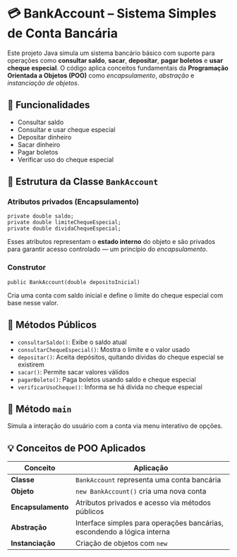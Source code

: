 <!DOCTYPE html>
<html lang="pt-BR">
<head>
  <meta charset="UTF-8">
  <title>README - BankAccount</title>
</head>
<body>

  <h1>💳 BankAccount – Sistema Simples de Conta Bancária</h1>

  <p>Este projeto Java simula um sistema bancário básico com suporte para operações como <strong>consultar saldo</strong>, <strong>sacar</strong>, <strong>depositar</strong>, <strong>pagar boletos</strong> e <strong>usar cheque especial</strong>. O código aplica conceitos fundamentais da <strong>Programação Orientada a Objetos (POO)</strong> como <em>encapsulamento</em>, <em>abstração</em> e <em>instanciação de objetos</em>.</p>

  <h2>🚀 Funcionalidades</h2>
  <ul>
    <li>Consultar saldo</li>
    <li>Consultar e usar cheque especial</li>
    <li>Depositar dinheiro</li>
    <li>Sacar dinheiro</li>
    <li>Pagar boletos</li>
    <li>Verificar uso do cheque especial</li>
  </ul>

  <h2>🧱 Estrutura da Classe <code>BankAccount</code></h2>

  <h3>Atributos privados (Encapsulamento)</h3>
  <pre><code>private double saldo;
private double limiteChequeEspecial;
private double dividaChequeEspecial;</code></pre>

  <p>Esses atributos representam o <strong>estado interno</strong> do objeto e são privados para garantir acesso controlado — um princípio do <em>encapsulamento</em>.</p>

  <h3>Construtor</h3>
  <pre><code>public BankAccount(double depositoInicial)</code></pre>
  <p>Cria uma conta com saldo inicial e define o limite do cheque especial com base nesse valor.</p>

  <h2>🔧 Métodos Públicos</h2>
  <ul>
    <li><code>consultarSaldo()</code>: Exibe o saldo atual</li>
    <li><code>consultarChequeEspecial()</code>: Mostra o limite e o valor usado</li>
    <li><code>depositar()</code>: Aceita depósitos, quitando dívidas do cheque especial se existirem</li>
    <li><code>sacar()</code>: Permite sacar valores válidos</li>
    <li><code>pagarBoleto()</code>: Paga boletos usando saldo e cheque especial</li>
    <li><code>verificarUsoCheque()</code>: Informa se há dívida no cheque especial</li>
  </ul>

  <h2>📌 Método <code>main</code></h2>
  <p>Simula a interação do usuário com a conta via menu interativo de opções.</p>

  <h2>💡 Conceitos de POO Aplicados</h2>

  <table>
    <thead>
      <tr>
        <th>Conceito</th>
        <th>Aplicação</th>
      </tr>
    </thead>
    <tbody>
      <tr>
        <td><strong>Classe</strong></td>
        <td><code>BankAccount</code> representa uma conta bancária</td>
      </tr>
      <tr>
        <td><strong>Objeto</strong></td>
        <td><code>new BankAccount()</code> cria uma nova conta</td>
      </tr>
      <tr>
        <td><strong>Encapsulamento</strong></td>
        <td>Atributos privados e acesso via métodos públicos</td>
      </tr>
      <tr>
        <td><strong>Abstração</strong></td>
        <td>Interface simples para operações bancárias, escondendo a lógica interna</td>
      </tr>
      <tr>
        <td><strong>Instanciação</strong></td>
        <td>Criação de objetos com <code>new</code></td>
      </tr>
    </tbody>
  </table>
</body>
</html>
